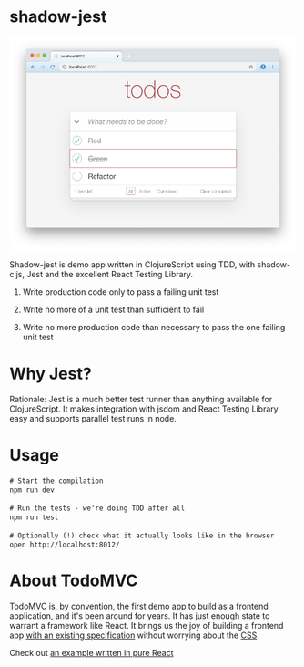 # shadow-jest

![Screenshot](screenshot.png)

Shadow-jest is demo app written in ClojureScript using TDD, with shadow-cljs, Jest and the excellent React Testing Library.

1. Write production code only to pass a failing unit test

2. Write no more of a unit test than sufficient to fail

3. Write no more production code than necessary to pass the one failing unit test

# Why Jest?

Rationale: Jest is a much better test runner than anything available for ClojureScript. It makes integration with jsdom and React Testing Library easy and supports parallel test runs in node.

# Usage

```
# Start the compilation
npm run dev

# Run the tests - we're doing TDD after all
npm run test

# Optionally (!) check what it actually looks like in the browser
open http://localhost:8012/
```

# About TodoMVC

[TodoMVC](https://todomvc.com/) is, by convention, the first demo app to build as a frontend application, and it's been around for years. It has just enough state to warrant a framework like React. It brings us the joy of building a frontend app [with an existing specification](https://github.com/tastejs/todomvc/blob/master/app-spec.md) without worrying about the [CSS](https://unpkg.com/todomvc-app-css@2.4.1/index.css).

Check out [an example written in pure React](https://todomvc.com/examples/react/#/)
